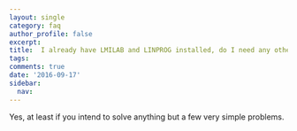 ```yaml
---
layout: single
category: faq
author_profile: false
excerpt: 
title:  I already have LMILAB and LINPROG installed, do I need any other solver?
tags:
comments: true
date: '2016-09-17'
sidebar:
  nav:
---
```


 Yes, at least if you intend to solve anything but a few very simple problems.
